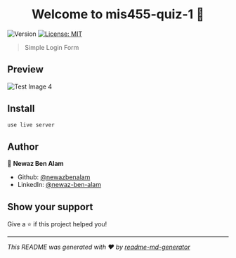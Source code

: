 <h1 align="center">Welcome to mis455-quiz-1 👋</h1>
<p>
  <img alt="Version" src="https://img.shields.io/badge/version-1.0-blue.svg?cacheSeconds=2592000" />
  <a href="#" target="_blank">
    <img alt="License: MIT" src="https://img.shields.io/badge/License-MIT-yellow.svg" />
  </a>
</p>

> Simple Login Form


## Preview
![Test Image 4](https://github.com/newazbenalam/mis455-quiz-1/Screenshot_13-2-2024_141047_127.0.0.1.jpeg)


## Install

```sh
use live server
```

## Author

👤 **Newaz Ben Alam**

* Github: [@newazbenalam](https://github.com/newazbenalam)
* LinkedIn: [@newaz-ben-alam](https://linkedin.com/in/newaz-ben-alam)

## Show your support

Give a ⭐️ if this project helped you!

***
_This README was generated with ❤️ by [readme-md-generator](https://github.com/kefranabg/readme-md-generator)_